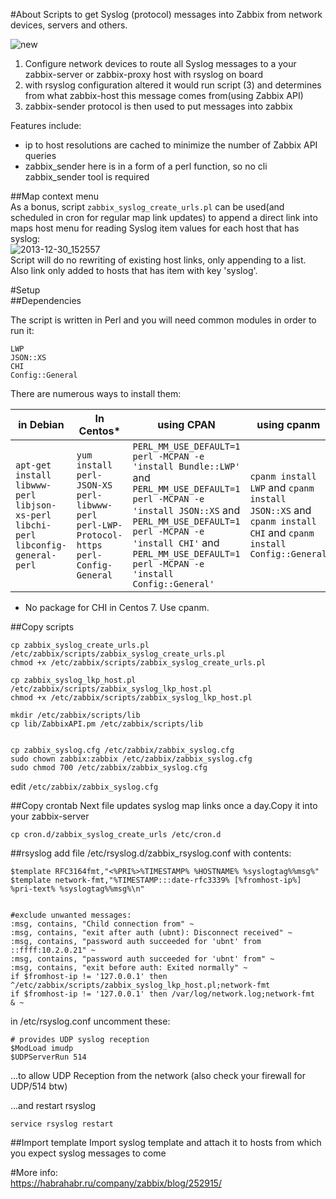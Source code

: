 #About
Scripts to get Syslog (protocol) messages into Zabbix from network devices, servers and others.  


![new](https://cloud.githubusercontent.com/assets/14870891/19680057/da8dcf52-9aac-11e6-915a-cf136577dae3.png)  
1. Configure network devices to route all Syslog messages to a your zabbix-server or zabbix-proxy host with rsyslog on board    
2. with rsyslog configuration altered it would run script (3) and determines from what zabbix-host this message comes from(using Zabbix API)    
4. zabbix-sender protocol is then used to put messages into zabbix  

Features include:  
- ip to host resolutions are cached to minimize the number of Zabbix API queries  
- zabbix_sender here is in a form of a perl function, so no cli zabbix_sender tool is required      

##Map context menu  
As a bonus, script `zabbix_syslog_create_urls.pl` can be used(and scheduled in cron for regular map link updates) to append a direct link into maps host menu for reading Syslog item values for each host that has syslog:  
![2013-12-30_152557](https://cloud.githubusercontent.com/assets/14870891/19680048/d248b76c-9aac-11e6-8a95-accd34794563.png)  
Script will do no rewriting of existing host links, only appending to a list. Also link only added to hosts that has item with key 'syslog'.  

#Setup  
##Dependencies  

The script is written in Perl and you will need common modules in order to run it:  
```
LWP
JSON::XS
CHI
Config::General
```
There are numerous ways to install them:  

| in Debian  | In Centos* | using CPAN | using cpanm|  
|------------|-----------|------------|------------|  
|  `apt-get install libwww-perl libjson-xs-perl libchi-perl libconfig-general-perl` | `yum install perl-JSON-XS perl-libwww-perl perl-LWP-Protocol-https perl-Config-General` | `PERL_MM_USE_DEFAULT=1 perl -MCPAN -e 'install Bundle::LWP'` and  `PERL_MM_USE_DEFAULT=1 perl -MCPAN -e 'install JSON::XS` and `PERL_MM_USE_DEFAULT=1 perl -MCPAN -e 'install CHI'` and `PERL_MM_USE_DEFAULT=1 perl -MCPAN -e 'install Config::General'` | `cpanm install LWP` and `cpanm install JSON::XS` and `cpanm install CHI` and `cpanm install Config::General`|  
* No package for CHI in Centos 7. Use cpanm.  

##Copy scripts  
```
cp zabbix_syslog_create_urls.pl /etc/zabbix/scripts/zabbix_syslog_create_urls.pl
chmod +x /etc/zabbix/scripts/zabbix_syslog_create_urls.pl

cp zabbix_syslog_lkp_host.pl /etc/zabbix/scripts/zabbix_syslog_lkp_host.pl
chmod +x /etc/zabbix/scripts/zabbix_syslog_lkp_host.pl

mkdir /etc/zabbix/scripts/lib
cp lib/ZabbixAPI.pm /etc/zabbix/scripts/lib


cp zabbix_syslog.cfg /etc/zabbix/zabbix_syslog.cfg
sudo chown zabbix:zabbix /etc/zabbix/zabbix_syslog.cfg
sudo chmod 700 /etc/zabbix/zabbix_syslog.cfg
```
edit `/etc/zabbix/zabbix_syslog.cfg`  

##Copy crontab
Next file updates syslog map links once a day.Copy it into your zabbix-server  
```
cp cron.d/zabbix_syslog_create_urls /etc/cron.d
```

##rsyslog
add file /etc/rsyslog.d/zabbix_rsyslog.conf with contents:  
```
$template RFC3164fmt,"<%PRI%>%TIMESTAMP% %HOSTNAME% %syslogtag%%msg%"
$template network-fmt,"%TIMESTAMP:::date-rfc3339% [%fromhost-ip%] %pri-text% %syslogtag%%msg%\n"


#exclude unwanted messages:
:msg, contains, "Child connection from" ~
:msg, contains, "exit after auth (ubnt): Disconnect received" ~
:msg, contains, "password auth succeeded for 'ubnt' from ::ffff:10.2.0.21" ~
:msg, contains, "password auth succeeded for 'ubnt' from" ~
:msg, contains, "exit before auth: Exited normally" ~
if $fromhost-ip != '127.0.0.1' then ^/etc/zabbix/scripts/zabbix_syslog_lkp_host.pl;network-fmt       
if $fromhost-ip != '127.0.0.1' then /var/log/network.log;network-fmt
& ~
```
in /etc/rsyslog.conf uncomment these:  
```
# provides UDP syslog reception
$ModLoad imudp
$UDPServerRun 514
```  
...to allow UDP Reception from the network (also check your firewall for UDP/514 btw)  

...and restart rsyslog  
```
service rsyslog restart 
```

##Import template
Import syslog template and attach it to hosts from which you expect syslog messages to come  

#More info:  
https://habrahabr.ru/company/zabbix/blog/252915/  

